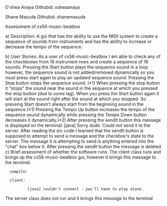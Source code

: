 O'shea Anaya  Githubid: osheaanaya

Shane Masuda  Githubid: shanemasuda

 Assessment of cs56-music-beatbox
 
 a) Description:
    A gui that has the ability to use the MIDI system to create a sequence of sounds from instruments and has 
    the ability to increase or decrease the tempo of the sequence.
 
 b) User Stories:
    As a user of cs56-music-beatbox I am able to check any of the checkboxes from 16 instrument rows and create a 
    sequence of 16 sounds. Pressing the Start button plays the sequence sound in a loop however, the sequence sound 
    is not added/removed dynamically so you must press start again to play an updated sequence sound. Pressing the Stop 
    button stops the sequence sound. (*1) When pressing the stop button it "stops" the sound near the sound in the sequence 
    at which you pressed the stop button (due to some lag). When you press the Start button again it will start at the sound right 
    after the sound at which you stopped. So pressing Start doesn't always start from the beginning sound in the sequence.(*1)
    Pressing the Tempo Up button increases the tempo of the sequence sound dynamically while pressing the Tempo Down button 
    decreases it dynamically.(*2) After pressing the sendIt button this message is displayed on the terminal: 
      [java] Sorry dude. Could not send it to the server.
    After reading the src code I learned that the sendIt button is supposed to attempt to send a message and the checkbox's state 
    to the server. The message it is attempting to send is anything entered into the "chat" box below it. After pressing the
   sendIt button the message is deleted.
 c) Brief assessment of whether the software runs:
    The client class runs and brings up the cs56-music-beatbox gui, however it brings this message to the terminal:
    
      compile:

      client:
        
              [java] couldn't connect - you'll have to play alone.
    

The server class does not run and it brings this message to the terminal


